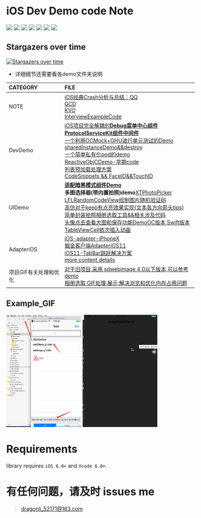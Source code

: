 # iOS Dev Demo code Note 

</p>
<p align='left'>
<img src="https://img.shields.io/github/stars/DevDragonLi/iOSDevDemo.svg">
<img src="https://img.shields.io/github/forks/DevDragonLi/iOSDevDemo.svg">
<img src="https://img.shields.io/badge/platform-iOS-ff69b4.svg">
<img src="https://img.shields.io/badge/language-Objective--C-orange.svg">
<img src="https://img.shields.io/badge/language-Swift-abcdef.svg">
<img src="https://img.shields.io/badge/PR-welcome%20!-brightgreen.svg?colorA=a0cd34">
<img src="https://img.shields.io/packagist/l/doctrine/orm.svg">
</p>

 
## Stargazers over time

[![Stargazers over time](https://starcharts.herokuapp.com/DevDragonLi/iOSDevDemo.svg)](https://starcharts.herokuapp.com/DevDragonLi/iOSDevDemo)

* 详细细节还需要看各demo文件夹说明


| CATEGORY | FILE |  
|:----|:----|
| NOTE |[iOS经典Crash分析与总结：QQ](iOS经典Crash分析与总结：QQ/readme.md)<br>[GCD](./GCD_Demo)<br>[KVO](./KVO)<br>[InterviewExampleCode](./InterviewExampleCode)|
| DevDemo |[iOS项目完全解耦的**Debug菜单中心组件**](https://github.com/DevDragonLi/iOSDebugKit)<br>[**ProtocolServiceKit组件中间件**](https://github.com/DevDragonLi/ProtocolServiceKit)<br>[一个利用OCMock+GHU进行单元测试的Demo](./1-DevDemo/XituUnitTestDemo)<br>[sharedInstanceDemo&&destroy](./1-DevDemo/sharedInstanceDemo)<br>[一个简单私有化pod的demo](./1-DevDemo/PodPrivate_demo)<br>[ReactiveObjCDemo-早期code](./1-DevDemo/ReactiveObjCDemo)<br>[列表预加载处理方案](./1-DevDemo/preloadListData)<br>[CodeSnippets && FaceID&&TouchID](./1-DevDemo)|
| UIDemo |[**适配暗黑模式组件Demo**](https://github.com/DevDragonLi/LFLDarkModeKit)<br>**多图选择器(带内置拍照)demo**[XTPhotoPicker](./3-UIDemos/XTPhotoPicker/readme.md)<br>[LFLRandomCodeView绘制图片随机验证码](./3-UIDemos/LFLRandomCodeView)<br>[高仿对于keep有点亮效果实现(文本各方向箭头tips)](./3-UIDemos/KeepGuide)<br>[简单封装拍照相册选取工具&&相关涉及代码](/3-UIDemos/CameraAndPhotoAlbumDemo/readme.md)<br>[头像点击查看大图和保存功能DemoOC版本](./3-UIDemos/LFLHeadimageBrowserDemo),[Swift版本](https://github.com/DevDragonLi/SwiftCodeRepo/tree/master/LFLHeadimageBrowserDemo)<br>[TableViewCell依次插入动画](./3-UIDemos/TableViewCell依次插入动画)|
| AdapteriOS |[iOS-adapter-iPhoneX](./2-AdapteriOS/iOS-adapter-iPhoneX.md)<br>[掘金客户端AdapteriOS11](./2-AdapteriOS/README.md)<br>[iOS11-TabBar跳跃解决方案](./2-AdapteriOS/iOS11_TabBar.md)<br>[more content details](./2-AdapteriOS)<br>|
| 项目GIF有关处理和优化 |[对于旧项目,采用 sdwebimage 4.0以下版本,可以参考 demo](./4-GIFDemos/GIF-Optimize) <br>[相册选取 GIF处理,展示,解决浏览和优化内存占用问题](./4-GIFDemos/handle_Album_Select_GIF_Demo)|


##  <a name="Example_GIF "></a> Example_GIF 
</p>
<img src="./1-DevDemo/XituUnitTestDemo/unitTest.png" width="200" height="300">
<img src="./3-UIDemos/KeepGuide/1.gif" width="200" height="300">
</p>


Requirements
==============

library requires `iOS 6.0+` and `Xcode 6.0+`.


# 有任何问题，请及时 issues me

> dragonli_52171@163.com

